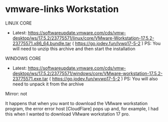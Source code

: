 # vmware-links Workstation

LINUX CORE

- Latest: https://softwareupdate.vmware.com/cds/vmw-desktop/ws/17.5.2/23775571/linux/core/VMware-Workstation-17.5.2-23775571.x86_64.bundle.tar ( https://go.jodev.fun/lvwp17-5-2 )
  PS: You will need to unzip this archive and then start the installation

WINDOWS CORE

- Latest: https://softwareupdate.vmware.com/cds/vmw-desktop/ws/17.5.2/23775571/windows/core/VMware-workstation-17.5.2-23775571.exe.tar ( https://go.jodev.fun/wvwp17-5-2 )
  PS: You will also need to unpack it from the archive

Mirror: not

It happens that when you want to download the VMware workstation program, the error error host [CloudFlare] pops up and, for example, I had this when I wanted to download VMware workstation 17 pro.
